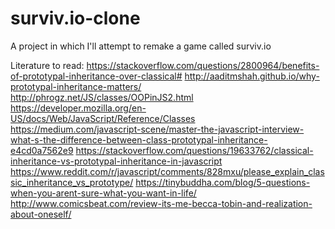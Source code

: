 # surviv.io-clone
A project in which I'll attempt to remake a game called surviv.io

Literature to read:
https://stackoverflow.com/questions/2800964/benefits-of-prototypal-inheritance-over-classical#
http://aaditmshah.github.io/why-prototypal-inheritance-matters/
http://phrogz.net/JS/classes/OOPinJS2.html
https://developer.mozilla.org/en-US/docs/Web/JavaScript/Reference/Classes
https://medium.com/javascript-scene/master-the-javascript-interview-what-s-the-difference-between-class-prototypal-inheritance-e4cd0a7562e9
https://stackoverflow.com/questions/19633762/classical-inheritance-vs-prototypal-inheritance-in-javascript
https://www.reddit.com/r/javascript/comments/828mxu/please_explain_classic_inheritance_vs_prototype/
https://tinybuddha.com/blog/5-questions-when-you-arent-sure-what-you-want-in-life/
http://www.comicsbeat.com/review-its-me-becca-tobin-and-realization-about-oneself/
